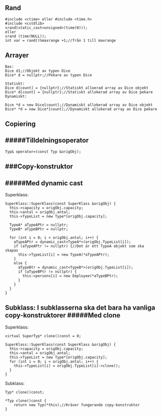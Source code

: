 Rand
-----
```
#include <ctime> eller #include <time.h>
#include <cstdlib>
srand(static_cast<unsigned>(time(0)));
eller
srand (time(NULL));
int var = rand()%maxrange +1;//från 1 till maxrange

```

Arrayer
-----
```
Bas:
Dice d1;//Objekt av typen Dice
Dice* d = nullptr;//Pekare av typen Dice

Statiskt:
Dice d[count] = {nullptr};//Statiskt alloerad array av Dice objekt
Dice* d[count] = {nullptr};//Statiskt allokerad array av Dice pekare
Dynamiskt:

Dice *d = new Dice[count];//Dynamiskt allokerad array av Dice objekt
Dice* *d = new Dice*[count];//Dynamiskt allokerad array av Dice pekare
```

Copiering
-----
#####Tilldelningsoperator
----
```
Typ& operator=(const Typ &origObj);
```
###Copy-konstruktor
----
#####Med dynamic cast
----
Superklass:
```
SuperKlass::SuperKlass(const SuperKlass &origObj) {
  this->capacity = origObj.capacity;
  this->antal = origObj.antal;
  this->TypeList = new Type*[origObj.capacity];
  
  TypeA* aTypeAPtr = nullptr;
  TypeB* aTypeBPtr = nullptr;

  for (int i = 0; i < origObj.antal; i++) {
    aTypeAPtr = dynamic_cast<TypeA*>(origObj.TypeList[i]);
    if (aTypeAPtr != nullptr) {//Det är ett TypeA objekt som ska skapas
      this->TypeList[i] = new TypeA(*aTypeAPtr);
    }
    else {
      aTypeBtr = dynamic_cast<TypeB*>(origObj.TypeList[i]);
      if (aTypeBPtr != nullptr) {
        this->persons[i] = new Employee(*aTypeBPtr);
      }
    }
  }
}
 ```
Subklass: 
I subklasserna ska det bara ha vanliga copy-konstruktorer
#####Med clone
----
Superklass:
```
virtual SuperTyp* clone()const = 0;

SuperKlass::SuperKlass(const SuperKlass &origObj) {
  this->capacity = origObj.capacity;
  this->antal = origObj.antal;
  this->TypeList = new Type*[origObj.capacity];
  for (int i = 0; i < origObj.antal; i++) {
    this->TypeList[i] = origObj.TypeList[i]->clone();
  }
}
```
Subklass:
```
Typ* clone()const;

*Typ clone()const {
	return new Typ(*this);//Kräver fungerande copy-konstruktor
}
```